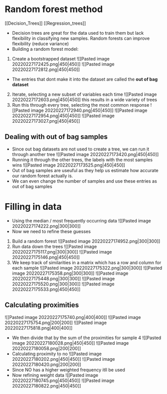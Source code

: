 # Random forest method
[[Decision_Trees]]  [[Regression_trees]]
- Decision trees are great for the data used to train them but lack flexibility in classifying new samples. Random forests can improve flexibility (reduce variance)
- Building a random forest model:
1. Create a bootstrapped dataset
![[Pasted image 20220227172425.png|450|450]]
![[Pasted image 20220227172812.png|450|450]]
- The entries that dont make it into the dataset are called the **out of bag dataset**
2. Iterate, selecting a new subset of variables each time
![[Pasted image 20220227172603.png|450|450]]
this results in a wide variety of trees
3. Run this through every tree, selecting the most common response
![[Pasted image 20220227172940.png|450|450]]
![[Pasted image 20220227172954.png|450|450]]
![[Pasted image 20220227173027.png|450|450]]

## Dealing with out of bag samples
- Since out bag datasets are not used to create a tree, we can run it through another tree
![[Pasted image 20220227173420.png|450|450]]
- Running it through the other trees, the labels with the most samples wins
![[Pasted image 20220227173525.png|450|450]]
- Out of bag samples are useuful as they help us estimate how accurate our random forest actually is.	
- We can even change the number of samples and use these entries as out of bag samples

# Filling in data
- Using the median / most frequently occurring data
![[Pasted image 20220227174222.png|300|300]]
- Now we need to refine these guesses
1. Build a random forest
![[Pasted image 20220227174952.png|300|300]]
2. Run data down the trees
![[Pasted image 20220227175117.png|300|300]]
![[Pasted image 20220227175146.png|450|450]]
3. We keep track of similarities in a matrix which has a row and column for each sample
![[Pasted image 20220227175322.png|300|300]]
![[Pasted image 20220227175358.png|300|300]]
![[Pasted image 20220227175448.png|300|300]]
![[Pasted image 20220227175520.png|300|300]]
![[Pasted image 20220227175533.png|450|450]]

## Calculating proximities
![[Pasted image 20220227175740.png|400|400]]
![[Pasted image 20220227175754.png|200|200]]
![[Pasted image 20220227175818.png|400|400]]
- We then divide that by the sum of the proximities for sample 4
![[Pasted image 20220227180028.png|450|450]]
![[Pasted image 20220227180058.png|200|200]]
- Calculating proximity to no
![[Pasted image 20220227180202.png|450|450]]
![[Pasted image 20220227180420.png|200|200]]
- Since NO has a higher weighted frequency itll be used
- Now refining weight data
![[Pasted image 20220227180745.png|450|450]]
![[Pasted image 20220227180822.png|450|450]]
